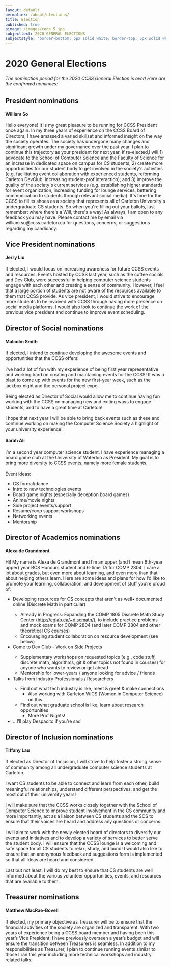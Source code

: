 ```yaml
---
layout: default
permalink: /about/elections/
title: Election
published: true
pimage: /images/code_5.jpg
subjecttext: 2020 GENERAL ELECTIONS
subjectstyle: 'border-bottom: 5px solid white; border-top: 5px solid white;'
---
```

<div class='content-wrap'>
  <h1>2020 General Elections</h1>
  <h6>The nomination period for the 2020 CCSS General Election is over! Here are the confirmed nominees:</h6>

  <h2>President nominations</h2>
  <h4>William So</h4>
  <p>Hello everyone! It is my great pleasure to be running for CCSS President once again. In my three years of experience on the CCSS Board of Directors, I have amassed a varied skillset and informed insight on the way the society operates. The society has undergone many changes and significant growth under my governance over the past year. I plan to continue this trajectory as your president for next year. If re-elected,I will 1) advocate to the School of Computer Science and the Faculty of Science for an increase in dedicated space on campus for CS students; 2) create more opportunities for our student body to get involved in the society's activities (e.g. facilitating event collaboration with experienced students, reforming Carleton DevClub, increasing student-prof interaction); and 3) improve the quality of the society's current services (e.g. establishing higher standards for event organization, increasing funding for lounge services, bettering communication to students through relevant social media). It's time for the CCSS to fill its shoes as a society that represents all of Carleton University's undergraduate CS students. So when you're filling out your ballots, just remember: where there's a Will, there's a way! As always, I am open to any feedback you may have. Please contact me by email via william.so@ccss.carleton.ca for questions, concerns, or suggestions regarding my candidacy.</p>

  <h2>Vice President nominations</h2>
  <h4>Jerry Liu</h4>
  <p>If elected, I would focus on increasing awareness for future CCSS events and resources. Events hosted by CCSS last year, such as the coffee socials and Dev Club, were successful in helping computer science students engage with each other and creating a sense of community. However, I feel that a large portion of students are not aware of the resources available to them that CCSS provide. As vice president, I would strive to encourage more students to be involved with CCSS through having more presence on social media platforms. I would also look to continue the work of the previous vice president and continue to improve event scheduling.</p>

  <h2>Director of Social nominations</h2>
  <h4>Malcolm Smith</h4>
  <p>If elected, I intend to continue developing the awesome events and opportunities that the CCSS offers!<br><br>I've had a lot of fun with my experience of being first year representative and working hard on creating and maintaining events for the CCSS! It was a blast to come up with events for the new first-year week, such as the jackbox night and the personal project expo.<br><br>Being elected as Director of Social would allow me to continue having fun working with the CCSS on managing new and exiting ways to engage students, and to have a great time at Carleton!<br><br>I hope that next year I will be able to bring back events such as these and continue working on making the Computer Science Society a highlight of your university experience!</p>

  <h4>Sarah Ali</h4>
  <p>I’m a second year computer science student. I have experience managing a board game club at the University of Waterloo as President. My goal is to bring more diversity to CCSS events, namely more female students.<br><br>Event ideas:</p>
  <ul>
    <li>CS formal/dance</li>
    <li>Intro to new technologies events</li>
    <li>Board game nights (especially deception board games)</li>
    <li>Anime/movie nights</li>
    <li>Side project events/support</li>
    <li>Resume/coop support workshops</li>
    <li>Networking events</li>
    <li>Mentorship</li>
  </ul>

  <h2>Director of Academics nominations</h2>
  <h4>Alexa de Grandmont</h4>
  <p>Hi! My name is Alexa de Grandmont and I’m an upper (and I mean 6th-year upper) year BCS Honours student and 6-time TA for COMP 2804. I care a lot about grades, but even more about learning, and even more than that about helping others learn. Here are some ideas and plans for how I’d like to promote your learning, collaboration, and development of stuff you’re proud of:</p>
  <ul>
    <li>Developing resources for CS concepts that aren’t as well• documented online (Discrete Math in particular)</li>
    <ul>
      <li>Already in Progress: Expanding the COMP 1805 Discrete Math Study Center (<a href="http://cglab.ca/~discmath/">http://cglab.ca/~discmath/</a>), to include practice problems and mock exams for COMP 2804 (and later COMP 3804 and other theoretical CS courses)</li>
      <li>Encouraging student collaboration on resource development (see below)</li>
    </ul>
    <li>Come to Dev Club - Work on Side Projects</li>
    <ul>
      <li>Supplementary workshops on requested topics (e.g., code stuff, discrete math, algorithms, git & other topics not found in courses) for anyone who wants to review or get ahead</li>
      <li>Mentorship for lower-years / anyone looking for advice / friends</li>
    </ul>
    <li>Talks from Industry Professionals / Researchers</li>
    <ul>
      <li>Find out what tech industry is like, meet & greet & make connections
        <ul>
        <li>Also working with Carleton WiCS (Women in Computer Science) on this</li>
        </ul>
      </li>
      <li>Find out what graduate school is like, learn about research opportunities
        <ul>
        <li>More Prof Nights!</li>
        </ul>
      </li>
    </ul>
    <li>...I’ll play Despacito if you’re sad</li>
  </ul>

  <h2>Director of Inclusion nominations</h2>
  <h4>Tiffany Lau</h4>
  <p>If elected as Director of Inclusion, I will strive to help foster a strong sense of community among all undergraduate computer science students at Carleton.<br><br>I want CS students to be able to connect and learn from each other, build meaningful relationships, understand different perspectives, and get the most out of their university years!<br><br>I will make sure that the CCSS works closely together with the School of Computer Science to improve student involvement in the CS community,and more importantly, act as a liaison between CS students and the SCS to ensure that their voices are heard and address any questions or concerns.<br><br>I will aim to work with the newly elected board of directors to diversify our events and initiatives and to develop a variety of services to better serve the student body. I will ensure that the CCSS lounge is a welcoming and safe space for all CS students to relax, study, and bond! I would also like to ensure that an anonymous feedback and suggestions form is implemented so that all ideas are heard and considered.<br><br>Last but not least, I will do my best to ensure that CS students are well informed about the various volunteer opportunities, events, and resources that are available to them.</p>

  <h2>Treasurer nominations</h2>
  <h4>Matthew MacRae-Bovell</h4>
  <p>If elected, my primary objective as Treasurer will be to ensure that the financial activities of the society are organized and transparent. With two years of experience being a CCSS board member and having been this year’s Vice President, I have previously overseen a year’s budget and will ensure the transition between Treasurers is seamless. In addition to my responsibilities as Treasurer, I plan to continue running events similar to those I ran this year including more technical workshops and industry related talks.</p>
</div>
